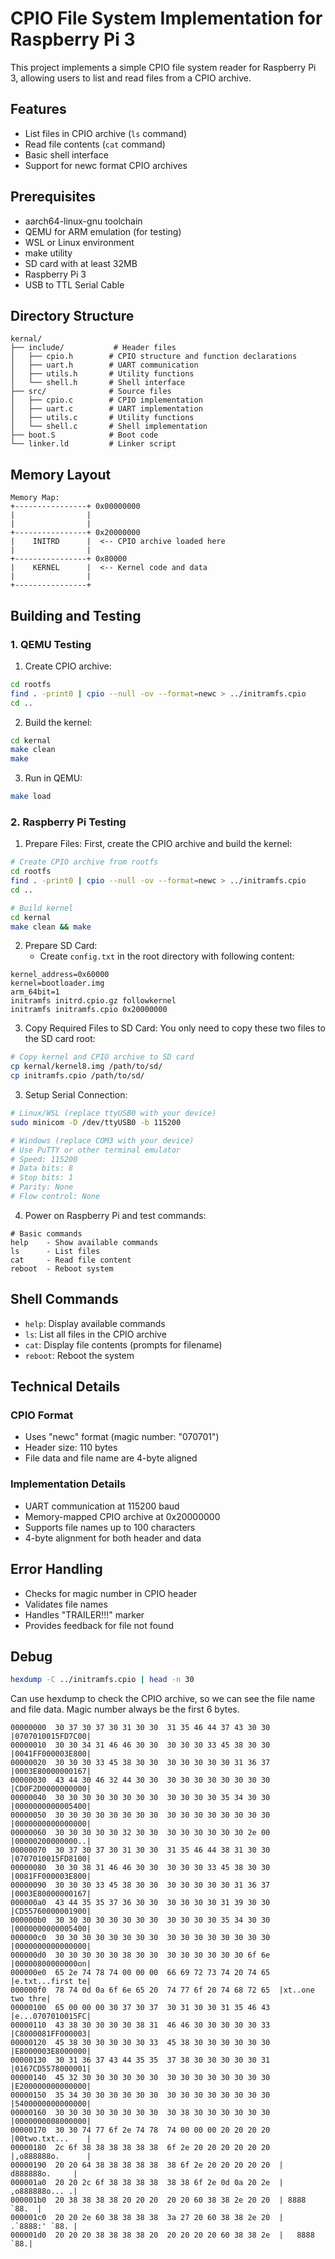 # CPIO File System Implementation for Raspberry Pi 3

This project implements a simple CPIO file system reader for Raspberry Pi 3, allowing users to list and read files from a CPIO archive.

## Features

- List files in CPIO archive (`ls` command)
- Read file contents (`cat` command)
- Basic shell interface
- Support for newc format CPIO archives

## Prerequisites

- aarch64-linux-gnu toolchain
- QEMU for ARM emulation (for testing)
- WSL or Linux environment
- make utility
- SD card with at least 32MB
- Raspberry Pi 3
- USB to TTL Serial Cable

## Directory Structure

```
kernal/
├── include/           # Header files
│   ├── cpio.h        # CPIO structure and function declarations
│   ├── uart.h        # UART communication
│   ├── utils.h       # Utility functions
│   └── shell.h       # Shell interface
├── src/              # Source files
│   ├── cpio.c        # CPIO implementation
│   ├── uart.c        # UART implementation
│   ├── utils.c       # Utility functions
│   └── shell.c       # Shell implementation
├── boot.S            # Boot code
└── linker.ld         # Linker script
```

## Memory Layout

```
Memory Map:
+----------------+ 0x00000000
|                |
|                |
+----------------+ 0x20000000
|    INITRD      |  <-- CPIO archive loaded here
|                |
+----------------+ 0x80000
|    KERNEL      |  <-- Kernel code and data
|                |
+----------------+
```

## Building and Testing

### 1. QEMU Testing
1. Create CPIO archive:
```bash
cd rootfs
find . -print0 | cpio --null -ov --format=newc > ../initramfs.cpio
cd ..
```

2. Build the kernel:
```bash
cd kernal
make clean
make
```

3. Run in QEMU:
```bash
make load
```

### 2. Raspberry Pi Testing

1. Prepare Files:
   First, create the CPIO archive and build the kernel:
```bash
# Create CPIO archive from rootfs
cd rootfs
find . -print0 | cpio --null -ov --format=newc > ../initramfs.cpio
cd ..

# Build kernel
cd kernal
make clean && make
```

2. Prepare SD Card:
   - Create `config.txt` in the root directory with following content:
```
kernel_address=0x60000
kernel=bootloader.img
arm_64bit=1
initramfs initrd.cpio.gz followkernel
initramfs initramfs.cpio 0x20000000
```

3. Copy Required Files to SD Card:
   You only need to copy these two files to the SD card root:
```bash
# Copy kernel and CPIO archive to SD card
cp kernal/kernel8.img /path/to/sd/
cp initramfs.cpio /path/to/sd/
```

3. Setup Serial Connection:
```bash
# Linux/WSL (replace ttyUSB0 with your device)
sudo minicom -D /dev/ttyUSB0 -b 115200

# Windows (replace COM3 with your device)
# Use PuTTY or other terminal emulator
# Speed: 115200
# Data bits: 8
# Stop bits: 1
# Parity: None
# Flow control: None
```

4. Power on Raspberry Pi and test commands:
```
# Basic commands
help    - Show available commands
ls      - List files
cat     - Read file content
reboot  - Reboot system
```

## Shell Commands

- `help`: Display available commands
- `ls`: List all files in the CPIO archive
- `cat`: Display file contents (prompts for filename)
- `reboot`: Reboot the system

## Technical Details

### CPIO Format
- Uses "newc" format (magic number: "070701")
- Header size: 110 bytes
- File data and file name are 4-byte aligned

### Implementation Details
- UART communication at 115200 baud
- Memory-mapped CPIO archive at 0x20000000
- Supports file names up to 100 characters
- 4-byte alignment for both header and data

## Error Handling

- Checks for magic number in CPIO header
- Validates file names
- Handles "TRAILER!!!" marker
- Provides feedback for file not found

## Debug

```bash
hexdump -C ../initramfs.cpio | head -n 30
```
Can use hexdump to check the CPIO archive, so we can see the file name and file data. Magic number always be the first 6 bytes.
```
00000000  30 37 30 37 30 31 30 30  31 35 46 44 37 43 30 30  |0707010015FD7C00|
00000010  30 30 34 31 46 46 30 30  30 30 30 33 45 38 30 30  |0041FF000003E800|
00000020  30 30 30 33 45 38 30 30  30 30 30 30 30 31 36 37  |0003E80000000167|
00000030  43 44 30 46 32 44 30 30  30 30 30 30 30 30 30 30  |CD0F2D0000000000|
00000040  30 30 30 30 30 30 30 30  30 30 30 30 35 34 30 30  |0000000000005400|
00000050  30 30 30 30 30 30 30 30  30 30 30 30 30 30 30 30  |0000000000000000|
00000060  30 30 30 30 30 32 30 30  30 30 30 30 30 30 2e 00  |00000200000000..|
00000070  30 37 30 37 30 31 30 30  31 35 46 44 38 31 30 30  |0707010015FD8100|
00000080  30 30 38 31 46 46 30 30  30 30 30 33 45 38 30 30  |0081FF000003E800|
00000090  30 30 30 33 45 38 30 30  30 30 30 30 30 31 36 37  |0003E80000000167|
000000a0  43 44 35 35 37 36 30 30  30 30 30 30 31 39 30 30  |CD55760000001900|
000000b0  30 30 30 30 30 30 30 30  30 30 30 30 35 34 30 30  |0000000000005400|
000000c0  30 30 30 30 30 30 30 30  30 30 30 30 30 30 30 30  |0000000000000000|
000000d0  30 30 30 30 30 38 30 30  30 30 30 30 30 30 6f 6e  |00000800000000on|
000000e0  65 2e 74 78 74 00 00 00  66 69 72 73 74 20 74 65  |e.txt...first te|
000000f0  78 74 0d 0a 6f 6e 65 20  74 77 6f 20 74 68 72 65  |xt..one two thre|
00000100  65 00 00 00 30 37 30 37  30 31 30 30 31 35 46 43  |e...0707010015FC|
00000110  43 38 30 30 30 30 38 31  46 46 30 30 30 30 30 33  |C8000081FF000003|
00000120  45 38 30 30 30 30 30 33  45 38 30 30 30 30 30 30  |E8000003E8000000|
00000130  30 31 36 37 43 44 35 35  37 38 30 30 30 30 30 31  |0167CD5578000001|
00000140  45 32 30 30 30 30 30 30  30 30 30 30 30 30 30 30  |E200000000000000|
00000150  35 34 30 30 30 30 30 30  30 30 30 30 30 30 30 30  |5400000000000000|
00000160  30 30 30 30 30 30 30 30  30 38 30 30 30 30 30 30  |0000000008000000|
00000170  30 30 74 77 6f 2e 74 78  74 00 00 00 20 20 20 20  |00two.txt...    |
00000180  2c 6f 38 38 38 38 38 38  6f 2e 20 20 20 20 20 20  |,o888888o.      |
00000190  20 20 64 38 38 38 38 38  38 6f 2e 20 20 20 20 20  |  d888888o.     |
000001a0  20 20 2c 6f 38 38 38 38  38 38 6f 2e 0d 0a 20 2e  |  ,o888888o... .|
000001b0  20 38 38 38 38 20 20 20  20 20 60 38 38 2e 20 20  | 8888     `88.  |
000001c0  20 20 2e 60 38 38 38 38  3a 27 20 60 38 38 2e 20  |  .`8888:' `88. |
000001d0  20 20 20 38 38 38 38 20  20 20 20 20 60 38 38 2e  |   8888     `88.|
```

